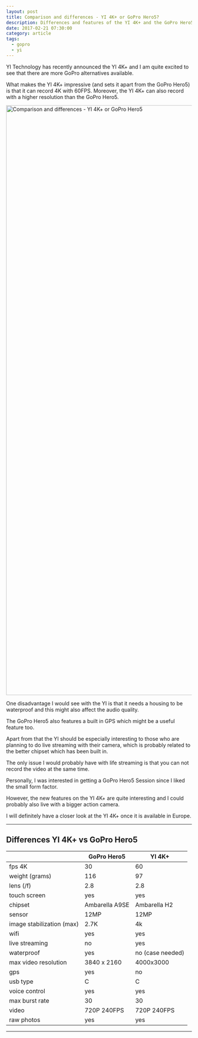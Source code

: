 ```yaml
---
layout: post
title: Comparison and differences - YI 4K+ or GoPro Hero5?
description: Differences and features of the YI 4K+ and the GoPro Hero5
date: 2017-02-21 07:30:00
category: article
tags:
  - gopro
  - yi
---
```


YI Technology has recently announced the YI 4K+ and I am quite excited to see that there are more GoPro alternatives available.

What makes the YI 4K+ impressive (and sets it apart from the GoPro Hero5) is that it can record 4K with 60FPS. Moreover, the YI 4K+ can also record with a higher resolution than the GoPro Hero5.

<a data-flickr-embed="true"  href="https://www.flickr.com/photos/90204224@N07/17647383330/in/album-72157653004462416/" title="Comparison and differences - YI 4K+ or GoPro Hero5"><img src="https://c1.staticflickr.com/8/7754/17647383330_fe5ab2fc7e_h.jpg" width="1600" height="1600" alt="Comparison and differences - YI 4K+ or GoPro Hero5"></a><script async src="//embedr.flickr.com/assets/client-code.js" charset="utf-8"></script>

<!--more-->

One disadvantage I would see with the YI is that it needs a housing to be waterproof and this might also affect the audio quality.

The GoPro Hero5 also features a built in GPS which might be a useful feature too.

Apart from that the YI should be especially interesting to those who are planning to do live streaming with their camera, which is probably related to the better chipset which has been built in.

The only issue I would probably have with life streaming is that you can not record the video at the same time.

Personally, I was interested in getting a GoPro Hero5 Session since I liked the small form factor.

However, the new features on the YI 4K+ are quite interesting and I could probably also live with a bigger action camera.

I will definitely have a closer look at the YI 4K+ once it is available in Europe.

---

<h2 id="list">Differences YI 4K+ vs GoPro Hero5</h2>
<div class="table-responsive">
<table class="table">
<thead><tr><th></th><th>GoPro Hero5</th><th>YI 4K+</th></tr></thead><tbody>
 <tr><td>fps 4K</td><td>30</td><td>60</td></tr>
 <tr><td>weight (grams)</td><td>116</td><td>97</td></tr>
 <tr><td>lens (/f)</td><td>2.8</td><td>2.8</td></tr>
 <tr><td>touch screen</td><td>yes</td><td>yes</td></tr>
 <tr><td>chipset</td><td>Ambarella A9SE</td><td>Ambarella H2 </td></tr>
 <tr><td>sensor</td><td>12MP</td><td>12MP</td></tr>
 <tr><td>image stabilization (max)</td><td>2.7K</td><td>4k</td></tr>
 <tr><td>wifi</td><td>yes</td><td>yes</td></tr>
 <tr><td>live streaming</td><td>no</td><td>yes</td></tr>
 <tr><td>waterproof</td><td>yes</td><td>no (case needed)</td></tr>
 <tr><td>max video resolution</td><td>3840 x 2160</td><td>4000x3000</td></tr>
 <tr><td>gps</td><td>yes</td><td>no</td></tr>
 <tr><td>usb type</td><td>C</td><td>C</td></tr>
 <tr><td>voice control</td><td>yes</td><td>yes</td></tr>
 <tr><td>max burst rate</td><td>30</td><td>30</td></tr>
 <tr><td>video</td><td>720P 240FPS</td><td>720P 240FPS</td></tr>
 <tr><td>raw photos</td><td>yes</td><td>yes</td></tr>
</tbody></table>
</div>

---

<script type="text/javascript">
amzn_assoc_placement = "adunit0";
amzn_assoc_search_bar = "false";
amzn_assoc_tracking_id = "hikeve-20";
amzn_assoc_ad_mode = "search";
amzn_assoc_ad_type = "smart";
amzn_assoc_marketplace = "amazon";
amzn_assoc_region = "US";
amzn_assoc_title = "Shop Related Products";
amzn_assoc_default_search_phrase = "Yi 4K+";
amzn_assoc_default_category = "All";
amzn_assoc_linkid = "d9f5cf2a41718e1d099e26edea215486";
</script>
<script src="//z-na.amazon-adsystem.com/widgets/onejs?MarketPlace=US"></script>
